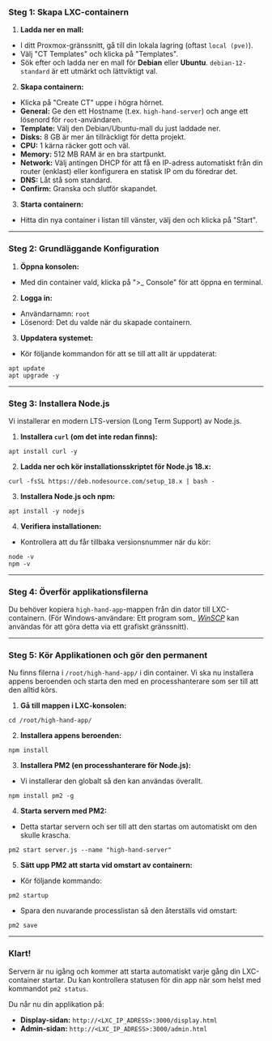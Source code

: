 ### Steg 1: Skapa LXC-containern

1. **Ladda ner en mall:**
- I ditt Proxmox-gränssnitt, gå till din lokala lagring (oftast `local (pve)`).
- Välj "CT Templates" och klicka på "Templates".
- Sök efter och ladda ner en mall för **Debian** eller **Ubuntu**. `debian-12-standard` är ett utmärkt och lättviktigt val.

2. **Skapa containern:**
- Klicka på "Create CT" uppe i högra hörnet.
- **General:** Ge den ett Hostname (t.ex. `high-hand-server`) och ange ett lösenord för `root`-användaren.
- **Template:** Välj den Debian/Ubuntu-mall du just laddade ner.
- **Disks:** 8 GB är mer än tillräckligt för detta projekt.
- **CPU:** 1 kärna räcker gott och väl.
- **Memory:** 512 MB RAM är en bra startpunkt.
- **Network:** Välj antingen DHCP för att få en IP-adress automatiskt från din router (enklast) eller konfigurera en statisk IP om du föredrar det.
- **DNS:** Låt stå som standard.
- **Confirm:** Granska och slutför skapandet.

3. **Starta containern:**
- Hitta din nya container i listan till vänster, välj den och klicka på "Start".
___
### Steg 2: Grundläggande Konfiguration

1. **Öppna konsolen:**
- Med din container vald, klicka på ">_ Console" för att öppna en terminal.

2. **Logga in:**
- Användarnamn: `root`
- Lösenord: Det du valde när du skapade containern.

3. **Uppdatera systemet:**
- Kör följande kommandon för att se till att allt är uppdaterat:
```
apt update
apt upgrade -y
```
___
### Steg 3: Installera Node.js

Vi installerar en modern LTS-version (Long Term Support) av Node.js.

1. **Installera `curl` (om det inte redan finns):**
```
apt install curl -y
```

2. **Ladda ner och kör installationsskriptet för Node.js 18.x:**
```
curl -fsSL https://deb.nodesource.com/setup_18.x | bash -
```

3. **Installera Node.js och npm:**
```
apt install -y nodejs
```

4. **Verifiera installationen:**
- Kontrollera att du får tillbaka versionsnummer när du kör:
```
node -v
npm -v
```
___
### Steg 4: Överför applikationsfilerna

Du behöver kopiera `high-hand-app`-mappen från din dator till LXC-containern.
(För Windows-användare: Ett program som_ [_WinSCP_](https://winscp.net/ "null") kan användas för att göra detta via ett grafiskt gränssnitt).
___
### Steg 5: Kör Applikationen och gör den permanent

Nu finns filerna i `/root/high-hand-app/` i din container.
Vi ska nu installera appens beroenden och starta den med en processhanterare som ser till att den alltid körs.

1. **Gå till mappen i LXC-konsolen:**
```
cd /root/high-hand-app/
```

2. **Installera appens beroenden:**
```
npm install
```

3. **Installera PM2 (en processhanterare för Node.js):**
 - Vi installerar den globalt så den kan användas överallt.
```
npm install pm2 -g
```

4. **Starta servern med PM2:**
- Detta startar servern och ser till att den startas om automatiskt om den skulle krascha.
```
pm2 start server.js --name "high-hand-server"
```

5. **Sätt upp PM2 att starta vid omstart av containern:**
- Kör följande kommando:
```
pm2 startup
```
- Spara den nuvarande processlistan så den återställs vid omstart:
```
pm2 save
```
___
### Klart!

Servern är nu igång och kommer att starta automatiskt varje gång din LXC-container startar.
Du kan kontrollera statusen för din app när som helst med kommandot `pm2 status`.

Du når nu din applikation på:

- **Display-sidan:** `http://<LXC_IP_ADRESS>:3000/display.html`
- **Admin-sidan:** `http://<LXC_IP_ADRESS>:3000/admin.html`